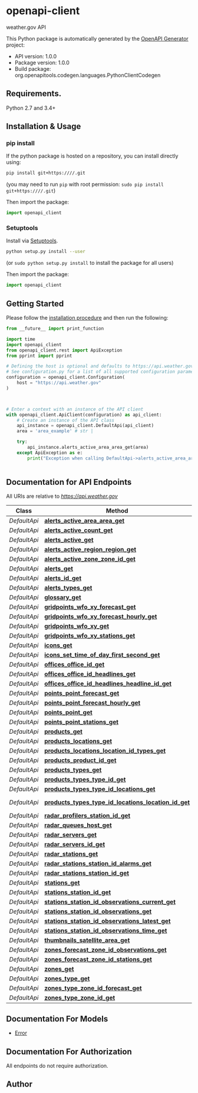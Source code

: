 # openapi-client
weather.gov API

This Python package is automatically generated by the [OpenAPI Generator](https://openapi-generator.tech) project:

- API version: 1.0.0
- Package version: 1.0.0
- Build package: org.openapitools.codegen.languages.PythonClientCodegen

## Requirements.

Python 2.7 and 3.4+

## Installation & Usage
### pip install

If the python package is hosted on a repository, you can install directly using:

```sh
pip install git+https:////.git
```
(you may need to run `pip` with root permission: `sudo pip install git+https:////.git`)

Then import the package:
```python
import openapi_client
```

### Setuptools

Install via [Setuptools](http://pypi.python.org/pypi/setuptools).

```sh
python setup.py install --user
```
(or `sudo python setup.py install` to install the package for all users)

Then import the package:
```python
import openapi_client
```

## Getting Started

Please follow the [installation procedure](#installation--usage) and then run the following:

```python
from __future__ import print_function

import time
import openapi_client
from openapi_client.rest import ApiException
from pprint import pprint

# Defining the host is optional and defaults to https://api.weather.gov
# See configuration.py for a list of all supported configuration parameters.
configuration = openapi_client.Configuration(
    host = "https://api.weather.gov"
)



# Enter a context with an instance of the API client
with openapi_client.ApiClient(configuration) as api_client:
    # Create an instance of the API class
    api_instance = openapi_client.DefaultApi(api_client)
    area = 'area_example' # str | 

    try:
        api_instance.alerts_active_area_area_get(area)
    except ApiException as e:
        print("Exception when calling DefaultApi->alerts_active_area_area_get: %s\n" % e)
    
```

## Documentation for API Endpoints

All URIs are relative to *https://api.weather.gov*

Class | Method | HTTP request | Description
------------ | ------------- | ------------- | -------------
*DefaultApi* | [**alerts_active_area_area_get**](docs/DefaultApi.md#alerts_active_area_area_get) | **GET** /alerts/active/area/{area} | 
*DefaultApi* | [**alerts_active_count_get**](docs/DefaultApi.md#alerts_active_count_get) | **GET** /alerts/active/count | 
*DefaultApi* | [**alerts_active_get**](docs/DefaultApi.md#alerts_active_get) | **GET** /alerts/active | 
*DefaultApi* | [**alerts_active_region_region_get**](docs/DefaultApi.md#alerts_active_region_region_get) | **GET** /alerts/active/region/{region} | 
*DefaultApi* | [**alerts_active_zone_zone_id_get**](docs/DefaultApi.md#alerts_active_zone_zone_id_get) | **GET** /alerts/active/zone/{zoneId} | 
*DefaultApi* | [**alerts_get**](docs/DefaultApi.md#alerts_get) | **GET** /alerts | 
*DefaultApi* | [**alerts_id_get**](docs/DefaultApi.md#alerts_id_get) | **GET** /alerts/{id} | 
*DefaultApi* | [**alerts_types_get**](docs/DefaultApi.md#alerts_types_get) | **GET** /alerts/types | 
*DefaultApi* | [**glossary_get**](docs/DefaultApi.md#glossary_get) | **GET** /glossary | 
*DefaultApi* | [**gridpoints_wfo_xy_forecast_get**](docs/DefaultApi.md#gridpoints_wfo_xy_forecast_get) | **GET** /gridpoints/{wfo}/{x},{y}/forecast | 
*DefaultApi* | [**gridpoints_wfo_xy_forecast_hourly_get**](docs/DefaultApi.md#gridpoints_wfo_xy_forecast_hourly_get) | **GET** /gridpoints/{wfo}/{x},{y}/forecast/hourly | 
*DefaultApi* | [**gridpoints_wfo_xy_get**](docs/DefaultApi.md#gridpoints_wfo_xy_get) | **GET** /gridpoints/{wfo}/{x},{y} | 
*DefaultApi* | [**gridpoints_wfo_xy_stations_get**](docs/DefaultApi.md#gridpoints_wfo_xy_stations_get) | **GET** /gridpoints/{wfo}/{x},{y}/stations | 
*DefaultApi* | [**icons_get**](docs/DefaultApi.md#icons_get) | **GET** /icons | 
*DefaultApi* | [**icons_set_time_of_day_first_second_get**](docs/DefaultApi.md#icons_set_time_of_day_first_second_get) | **GET** /icons/{set}/{timeOfDay}/{first}/{second} | 
*DefaultApi* | [**offices_office_id_get**](docs/DefaultApi.md#offices_office_id_get) | **GET** /offices/{officeId} | 
*DefaultApi* | [**offices_office_id_headlines_get**](docs/DefaultApi.md#offices_office_id_headlines_get) | **GET** /offices/{officeId}/headlines | 
*DefaultApi* | [**offices_office_id_headlines_headline_id_get**](docs/DefaultApi.md#offices_office_id_headlines_headline_id_get) | **GET** /offices/{officeId}/headlines/{headlineId} | 
*DefaultApi* | [**points_point_forecast_get**](docs/DefaultApi.md#points_point_forecast_get) | **GET** /points/{point}/forecast | 
*DefaultApi* | [**points_point_forecast_hourly_get**](docs/DefaultApi.md#points_point_forecast_hourly_get) | **GET** /points/{point}/forecast/hourly | 
*DefaultApi* | [**points_point_get**](docs/DefaultApi.md#points_point_get) | **GET** /points/{point} | 
*DefaultApi* | [**points_point_stations_get**](docs/DefaultApi.md#points_point_stations_get) | **GET** /points/{point}/stations | 
*DefaultApi* | [**products_get**](docs/DefaultApi.md#products_get) | **GET** /products | 
*DefaultApi* | [**products_locations_get**](docs/DefaultApi.md#products_locations_get) | **GET** /products/locations | 
*DefaultApi* | [**products_locations_location_id_types_get**](docs/DefaultApi.md#products_locations_location_id_types_get) | **GET** /products/locations/{locationId}/types | 
*DefaultApi* | [**products_product_id_get**](docs/DefaultApi.md#products_product_id_get) | **GET** /products/{productId} | 
*DefaultApi* | [**products_types_get**](docs/DefaultApi.md#products_types_get) | **GET** /products/types | 
*DefaultApi* | [**products_types_type_id_get**](docs/DefaultApi.md#products_types_type_id_get) | **GET** /products/types/{typeId} | 
*DefaultApi* | [**products_types_type_id_locations_get**](docs/DefaultApi.md#products_types_type_id_locations_get) | **GET** /products/types/{typeId}/locations | 
*DefaultApi* | [**products_types_type_id_locations_location_id_get**](docs/DefaultApi.md#products_types_type_id_locations_location_id_get) | **GET** /products/types/{typeId}/locations/{locationId} | 
*DefaultApi* | [**radar_profilers_station_id_get**](docs/DefaultApi.md#radar_profilers_station_id_get) | **GET** /radar/profilers/{stationId} | 
*DefaultApi* | [**radar_queues_host_get**](docs/DefaultApi.md#radar_queues_host_get) | **GET** /radar/queues/{host} | 
*DefaultApi* | [**radar_servers_get**](docs/DefaultApi.md#radar_servers_get) | **GET** /radar/servers | 
*DefaultApi* | [**radar_servers_id_get**](docs/DefaultApi.md#radar_servers_id_get) | **GET** /radar/servers/{id} | 
*DefaultApi* | [**radar_stations_get**](docs/DefaultApi.md#radar_stations_get) | **GET** /radar/stations | 
*DefaultApi* | [**radar_stations_station_id_alarms_get**](docs/DefaultApi.md#radar_stations_station_id_alarms_get) | **GET** /radar/stations/{stationId}/alarms | 
*DefaultApi* | [**radar_stations_station_id_get**](docs/DefaultApi.md#radar_stations_station_id_get) | **GET** /radar/stations/{stationId} | 
*DefaultApi* | [**stations_get**](docs/DefaultApi.md#stations_get) | **GET** /stations | 
*DefaultApi* | [**stations_station_id_get**](docs/DefaultApi.md#stations_station_id_get) | **GET** /stations/{stationId} | 
*DefaultApi* | [**stations_station_id_observations_current_get**](docs/DefaultApi.md#stations_station_id_observations_current_get) | **GET** /stations/{stationId}/observations/current | 
*DefaultApi* | [**stations_station_id_observations_get**](docs/DefaultApi.md#stations_station_id_observations_get) | **GET** /stations/{stationId}/observations | 
*DefaultApi* | [**stations_station_id_observations_latest_get**](docs/DefaultApi.md#stations_station_id_observations_latest_get) | **GET** /stations/{stationId}/observations/latest | 
*DefaultApi* | [**stations_station_id_observations_time_get**](docs/DefaultApi.md#stations_station_id_observations_time_get) | **GET** /stations/{stationId}/observations/{time} | 
*DefaultApi* | [**thumbnails_satellite_area_get**](docs/DefaultApi.md#thumbnails_satellite_area_get) | **GET** /thumbnails/satellite/{area} | 
*DefaultApi* | [**zones_forecast_zone_id_observations_get**](docs/DefaultApi.md#zones_forecast_zone_id_observations_get) | **GET** /zones/forecast/{zoneId}/observations | 
*DefaultApi* | [**zones_forecast_zone_id_stations_get**](docs/DefaultApi.md#zones_forecast_zone_id_stations_get) | **GET** /zones/forecast/{zoneId}/stations | 
*DefaultApi* | [**zones_get**](docs/DefaultApi.md#zones_get) | **GET** /zones | 
*DefaultApi* | [**zones_type_get**](docs/DefaultApi.md#zones_type_get) | **GET** /zones/{type} | 
*DefaultApi* | [**zones_type_zone_id_forecast_get**](docs/DefaultApi.md#zones_type_zone_id_forecast_get) | **GET** /zones/{type}/{zoneId}/forecast | 
*DefaultApi* | [**zones_type_zone_id_get**](docs/DefaultApi.md#zones_type_zone_id_get) | **GET** /zones/{type}/{zoneId} | 


## Documentation For Models

 - [Error](docs/Error.md)


## Documentation For Authorization

 All endpoints do not require authorization.

## Author




